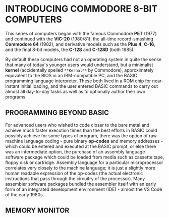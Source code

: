 # INTRODUCING COMMODORE 8-BIT COMPUTERS

This series of computers began with the famous Commodore **PET** (1977) and continued with the **VIC-20** (1980/81), the all-time record-smashing **Commodore 64** (1982), and derivative models such as the **Plus 4**, **C-16**, and the final 8-bit models, the **C-128** and **C-128D** (both 1985).

By default these computers had not an operating system in quite the sense that many of today's younger users would understand, but a minimalist **kernel** (accidentally spelled `**Kernal**` by Commodore), approximately equivalent to the BIOS in an IBM-compatible PC, and the BASIC programming language interpreter. These both lived in a ROM chip for near-instant initial loading, and the user entered BASIC commands to carry out almost all day-to-day tasks as well as to optionally author their own programs.


## PROGRAMMING BEYOND BASIC

For advanced users who wished to code closer to the bare metal and achieve much faster execution times than the best efforts in BASIC could possibly achieve for some types of program, there was the option of raw machine language coding - pure binary **op-codes** and memory addresses - which could be entered and executed at the BASIC prompt, or else there was an intermediate option, the purchase of an assembly language software package which could be loaded from media such as cassette tape, floppy disk or cartridge. Assembly language for a particular microprocessor correlates very closely to the machine language; it is just a slightly more human readable expression of the op-codes (the actual electronic instructions that pass through the circuitry of the processor). Many assembler software packages bundled the assembler itself with an early form of an integrated development environment (IDE) - almost the VS Code of the early 1980s.

## MEMORY MONITOR
